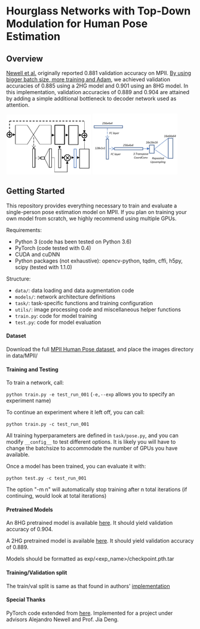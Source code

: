 # Hourglass Networks with Top-Down Modulation for Human Pose Estimation

## Overview

[Newell et al.](https://github.com/princeton-vl/pose-hg-train) originally reported 0.881 validation accuracy on MPII. [By using bigger batch size, more training and Adam](https://github.com/princeton-vl/pytorch_stacked-hourglass), we achieved validation accuracies of 0.885 using a 2HG model and 0.901 using an 8HG model. In this implementation, validation accuracies of 0.889 and 0.904 are attained by adding a simple additional bottleneck to decoder network used as attention.

<img src="imgs/net1.JPG" width="45%"> <img src="imgs/net2.JPG" width="45%">

## Getting Started

This repository provides everything necessary to train and evaluate a single-person pose estimation model on MPII. If you plan on training your own model from scratch, we highly recommend using multiple GPUs.

Requirements:

- Python 3 (code has been tested on Python 3.6)
- PyTorch (code tested with 0.4)
- CUDA and cuDNN
- Python packages (not exhaustive): opencv-python, tqdm, cffi, h5py, scipy (tested with 1.1.0)

Structure:
- ```data/```: data loading and data augmentation code
- ```models/```: network architecture definitions
- ```task/```: task-specific functions and training configuration
- ```utils/```: image processing code and miscellaneous helper functions
- ```train.py```: code for model training
- ```test.py```: code for model evaluation

#### Dataset
Download the full [MPII Human Pose dataset](http://human-pose.mpi-inf.mpg.de/), and place the images directory in data/MPII/

#### Training and Testing

To train a network, call:

```python train.py -e test_run_001``` (```-e,--exp``` allows you to specify an experiment name)

To continue an experiment where it left off, you can call:

```python train.py -c test_run_001```

All training hyperparameters are defined in ```task/pose.py```, and you can modify ```__config__``` to test different options. It is likely you will have to change the batchsize to accommodate the number of GPUs you have available.

Once a model has been trained, you can evaluate it with:

```python test.py -c test_run_001```

The option "-m n" will automatically stop training after n total iterations (if continuing, would look at total iterations)

#### Pretrained Models

An 8HG pretrained model is available [here](http://www-personal.umich.edu/~cnris/attention_2hg/checkpoint.pth.tar). It should yield validation accuracy of 0.904.

A 2HG pretrained model is available [here](http://www-personal.umich.edu/~cnris/attention_8hg/checkpoint.pth.tar). It should yield validation accuracy of 0.889.

Models should be formatted as exp/<exp_name>/checkpoint.pth.tar

#### Training/Validation split

The train/val split is same as that found in authors' [implementation](https://github.com/princeton-vl/pose-hg-train)

#### Special Thanks

PyTorch code extended from [here](https://github.com/princeton-vl/pytorch_stacked-hourglass). Implemented for a project under advisors Alejandro Newell and Prof. Jia Deng.

